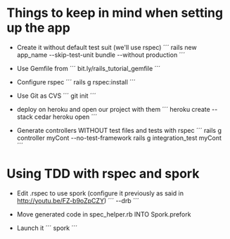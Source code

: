 Things to keep in mind when setting up the app
==============================================

* Create it without default test suit (we'll use rspec)
´´´
rails new app_name --skip-test-unit
bundle --without production
´´´

* Use Gemfile from
´´´
bit.ly/rails_tutorial_gemfile
´´´

* Configure rspec
´´´
rails g rspec:install
´´´

* Use Git as CVS
´´´
git init
´´´

* deploy on heroku and open our project with them
´´´
heroku create --stack cedar
heroku open
´´´

* Generate controllers WITHOUT test files and tests with rspec
´´´
rails g controller myCont --no-test-framework
rails g integration_test myCont
´´´

Using TDD with rspec and spork
==============================

* Edit .rspec to use spork (configure it previously as said in http://youtu.be/FZ-b9oZpCZY)
´´´
--drb
´´´

* Move generated code in spec_helper.rb INTO Spork.prefork 

* Launch it
´´´
spork
´´´

